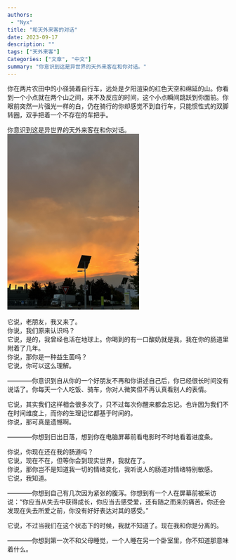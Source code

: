 ```yaml
---
authors:
 - "Nyx"
title: "和天外来客的对话"
date: 2023-09-17
description: ""
tags: ["天外来客"]
Categories: ["文章", "中文"]
summary: "你意识到这是异世界的天外来客在和你对话。"
---
```


你在两片农田中的小径骑着自行车，远处是夕阳渲染的红色天空和绵延的山。你看到一个小点就在两个山之间，来不及反应的时间，这个小点瞬间跳跃到你面前。你眼前突然一片强光一样的白，仍在骑行的你却感觉不到自行车，只能惯性式的双脚转圈，双手把着一个不存在的车把手。

你意识到这是异世界的天外来客在和你对话。
<img src="sky.jpg" alt="process" style="height:400px"/>

它说，老朋友，我又来了。\
你说，我们原来认识吗？\
它说，是的，我曾经也活在地球上。你喝到的有一口酸奶就是我，我在你的肠道里附着了几年。\
你说，那你是一种益生菌吗？\
它说，你可以这么理解。

————你意识到自从你的一个好朋友不再和你讲述自己后，你已经很长时间没有说话了。你每天一个人吃饭、骑车，你对人微笑但不再认真看别人的表情。

它说，其实我们这样相会很多次了，只不过每次你醒来都会忘记。也许因为我们不在时间维度上，而你的生理记忆都基于时间的。\
你说，那可真是遗憾啊。

————你想到日出日落，想到你在电脑屏幕前看电影时不时地看着进度条。

你说，你现在还在我的肠道吗？\
它说，现在不在，但等你会到现实世界，我就在了。\
你说，那你岂不是知道我一切的情绪变化，我听说人的肠道对情绪特别敏感。\
它说，我知道。

————你想到自己有几次因为紧张的腹泻。你想到有一个人在屏幕前被采访说：“你应当从失去中获得成长，你应当去感受爱，还有随之而来的痛苦。你还会发现在失去所爱之前，你没有好好表达对其的感受。”

它说，不过当我们在这个状态下的时候，我就不知道了。现在我和你是分离的。

————你想到第一次不和父母睡觉，一个人睡在另一个卧室里，你不知道那意味着什么。

